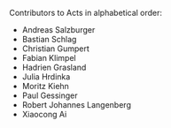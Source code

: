 Contributors to Acts in alphabetical order:

- Andreas Salzburger
- Bastian Schlag
- Christian Gumpert
- Fabian Klimpel
- Hadrien Grasland
- Julia Hrdinka
- Moritz Kiehn
- Paul Gessinger
- Robert Johannes Langenberg
- Xiaocong Ai